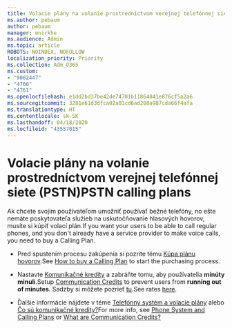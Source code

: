 ```yaml
---
title: Volacie plány na volanie prostredníctvom verejnej telefónnej siete (PSTN)
ms.author: pebaum
author: pebaum
manager: mnirkhe
ms.audience: Admin
ms.topic: article
ROBOTS: NOINDEX, NOFOLLOW
localization_priority: Priority
ms.collection: Adm_O365
ms.custom:
- "9002447"
- "4760"
- "4761"
ms.openlocfilehash: e1dd2bd37be42de74701b11864841e876cf5a2a6
ms.sourcegitcommit: 3281e61d3dfca02a01cd6ad208a987cda66f4afa
ms.translationtype: HT
ms.contentlocale: sk-SK
ms.lasthandoff: 04/18/2020
ms.locfileid: "43557015"
---
```

# <a name="pstn-calling-plans"></a><span data-ttu-id="5e655-102">Volacie plány na volanie prostredníctvom verejnej telefónnej siete (PSTN)</span><span class="sxs-lookup"><span data-stu-id="5e655-102">PSTN calling plans</span></span>

<span data-ttu-id="5e655-103">Ak chcete svojim používateľom umožniť používať bežné telefóny, no ešte nemáte poskytovateľa služieb na uskutočňovanie hlasových hovorov, musíte si kúpiť volací plán.</span><span class="sxs-lookup"><span data-stu-id="5e655-103">If you want your users to be able to call regular phones, and you don't already have a service provider to make voice calls, you need to buy a Calling Plan.</span></span>

- <span data-ttu-id="5e655-104">Pred spustením procesu zakúpenia si pozrite tému [Kúpa plánu hovorov](https://docs.microsoft.com/MicrosoftTeams/calling-plans-for-office-365).</span><span class="sxs-lookup"><span data-stu-id="5e655-104">See [How to buy a Calling Plan](https://docs.microsoft.com/MicrosoftTeams/calling-plans-for-office-365) to start the purchasing process.</span></span>

- <span data-ttu-id="5e655-105">Nastavte [Komunikačné kredity](https://docs.microsoft.com/microsoftteams/set-up-communications-credits-for-your-organization) a zabráňte tomu, aby používatelia **minúty minuli**.</span><span class="sxs-lookup"><span data-stu-id="5e655-105">Setup [Communication Credits](https://docs.microsoft.com/microsoftteams/set-up-communications-credits-for-your-organization) to prevent users from **running out of minutes**.</span></span> <span data-ttu-id="5e655-106">Sadzby si môžete pozrieť [tu](https://products.office.com/microsoft-teams/voice-calling).</span><span class="sxs-lookup"><span data-stu-id="5e655-106">See rates [here](https://products.office.com/microsoft-teams/voice-calling).</span></span> 

- <span data-ttu-id="5e655-107">Ďalšie informácie nájdete v téme [Telefónny systém a volacie plány](https://docs.microsoft.com/MicrosoftTeams/calling-plan-landing-page) alebo [Čo sú komunikačné kredity?](https://docs.microsoft.com/microsoftteams/what-are-communications-credits)</span><span class="sxs-lookup"><span data-stu-id="5e655-107">For more info, see [Phone System and Calling Plans](https://docs.microsoft.com/MicrosoftTeams/calling-plan-landing-page) or [What are Communication Credits?](https://docs.microsoft.com/microsoftteams/what-are-communications-credits)</span></span>
